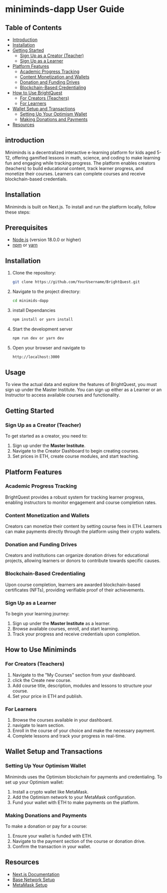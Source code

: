 # miniminds-dapp User Guide

## Table of Contents
- [Introduction](#introduction)
- [Installation](#introduction)
- [Getting Started](#getting-started)
  - [Sign Up as a Creator (Teacher)](#sign-up-as-a-creator-teacher)
  - [Sign Up as a Learner](#sign-up-as-a-learner)
- [Platform Features](#platform-features)
  - [Academic Progress Tracking](#academic-progress-tracking)
  - [Content Monetization and Wallets](#content-monetization-and-wallets)
  - [Donation and Funding Drives](#donation-and-funding-drives)
  - [Blockchain-Based Credentialing](#blockchain-based-credentialing)
- [How to Use BrightQuest](#how-to-use-brightquest)
  - [For Creators (Teachers)](#for-creators-teachers)
  - [For Learners](#for-learners)
- [Wallet Setup and Transactions](#wallet-setup-and-transactions)
  - [Setting Up Your Optimism Wallet](#setting-up-your-optimism-wallet)
  - [Making Donations and Payments](#making-donations-and-payments)
- [Resources](#resources)

## introduction
Miniminds is a decentralized interactive e-learning platform for kids aged 5-12, offering gamified lessons in math, science, and coding to make learning fun and engaging while tracking progress. The platform enables creators (teachers) to build educational content, track learner progress, and monetize their courses. Learners can complete courses and receive blockchain-based credentials.

## Installation

Miniminds is built on Next.js. To install and run the platform locally, follow these steps:

## Prerequisites
- [Node.js](https://nodejs.org/) (version 18.0.0 or higher)
- [npm](https://www.npmjs.com/) or [yarn](https://yarnpkg.com/)

## Installation

1. Clone the repository:
   ```bash
   git clone https://github.com/YourUsername/BrightQuest.git

2. Navigate to the project directory:
   ``` bash
   cd minimids-dapp
3. install Dependancies
   ``` bash
   npm install or yarn install
4. Start the development server
   ``` bash
   npm run dev or yarn dev
5. Open your browser and navigate to
   ``` bash
   http://localhost:3000

## Usage
To view the actual data and explore the features of BrightQuest, you must sign up under the Master Institute. You can sign up either as a Learner or an Instructor to access available courses and functionality.

## Getting Started

### Sign Up as a Creator (Teacher)
To get started as a creator, you need to:

1. Sign up under the **Master Institute**.
2. Navigate to the Creator Dashboard to begin creating courses.
3. Set prices in ETH, create course modules, and start teaching.

## Platform Features

### Academic Progress Tracking
BrightQuest provides a robust system for tracking learner progress, enabling instructors to monitor engagement and course completion rates.

### Content Monetization and Wallets
Creators can monetize their content by setting course fees in ETH. Learners can make payments directly through the platform using their crypto wallets.

### Donation and Funding Drives
Creators and institutions can organize donation drives for educational projects, allowing learners or donors to contribute towards specific causes.

### Blockchain-Based Credentialing
Upon course completion, learners are awarded blockchain-based certificates (NFTs), providing verifiable proof of their achievements.

### Sign Up as a Learner
To begin your learning journey:

1. Sign up under the **Master Institute** as a learner.
2. Browse available courses, enroll, and start learning.
3. Track your progress and receive credentials upon completion.

## How to Use Miniminds

### For Creators (Teachers)
1. Navigate to the "My Courses" section from your dashboard.
2. click the Create new course.
3. Add course title, description, modules and lessons to structure your course.
4. Set your price in ETH and publish.

### For Learners
1. Browse the courses available in your dashboard.
2. navigate to learn section.
3. Enroll in the course of your choice and make the necessary payment.
4. Complete lessons and track your progress in real-time.

## Wallet Setup and Transactions

### Setting Up Your Optimism Wallet
Miniminds uses the Optimism blockchain for payments and credentialing. To set up your Optimism wallet:

1. Install a crypto wallet like MetaMask.
2. Add the Optimism network to your MetaMask configuration.
3. Fund your wallet with ETH to make payments on the platform.

### Making Donations and Payments
To make a donation or pay for a course:

1. Ensure your wallet is funded with ETH.
2. Navigate to the payment section of the course or donation drive.
3. Confirm the transaction in your wallet.

## Resources

- [Next.js Documentation](https://nextjs.org/docs)
- [Base Network Setup](https://community.optimism.io/docs/developers/metamask.html](https://docs.base.org/docs/using-base/))
- [MetaMask Setup](https://metamask.io/faqs/)





